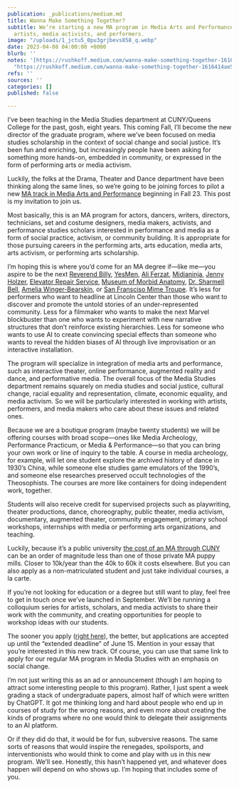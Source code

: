 ```yaml
---
publication: _publications/medium.md
title: Wanna Make Something Together?
subtitle: We’re starting a new MA program in Media Arts and Performance, for community-minded
  artists, media activists, and performers.
image: "/uploads/1_jctu5_0pu3grjbevs858_q.webp"
date: 2023-04-08 04:00:00 +0000
blurb: ''
notes: '[https://rushkoff.medium.com/wanna-make-something-together-1616414ae5ff](https://rushkoff.medium.com/wanna-make-something-together-1616414ae5ff
  "https://rushkoff.medium.com/wanna-make-something-together-1616414ae5ff")'
refs: ''
sources: ''
categories: []
published: false

---
```

I’ve been teaching in the Media Studies department at CUNY/Queens College for the past, gosh, eight years. This coming Fall, I’ll become the new director of the graduate program, where we’ve been focused on media studies scholarship in the context of social change and social justice. It’s been fun and enriching, but increasingly people have been asking for something more hands-on, embedded in community, or expressed in the form of performing arts or media activism.

Luckily, the folks at the Drama, Theater and Dance department have been thinking along the same lines, so we’re going to be joining forces to pilot a new [MA track in Media Arts and Performance](https://www.qc.cuny.edu/academics/ms/media-arts-and-performance/) beginning in Fall 23. This post is my invitation to join us.

Most basically, this is an MA program for actors, dancers, writers, directors, technicians, set and costume designers, media makers, activists, and performance studies scholars interested in performance and media as a form of social practice, activism, or community building. It is appropriate for those pursuing careers in the performing arts, arts education, media arts, arts activism, or performing arts scholarship.

I’m hoping this is where you’d come for an MA degree if—like me—you aspire to be the next [Reverend Billy](https://revbilly.com/), [YesMen](https://theyesmen.org/), [Ali Ferzat](https://www.ali-ferzat.com/), [Midianinja](https://midianinja.org/), [Jenny Holzer](https://projects.jennyholzer.com/), [Elevator Repair Service](https://www.elevator.org/), [Museum of Morbid Anatomy](https://www.morbidanatomy.org/), [Dr. Sharmell Bell](https://www.shamellbell.com/about-shamell), [Amelia Winger-Bearskin](https://www.studioamelia.com/about), or [San Fransciso Mime Troupe](https://www.sfmt.org/). It’s less for performers who want to headline at Lincoln Center than those who want to discover and promote the untold stories of an under-represented community. Less for a filmmaker who wants to make the next Marvel blockbuster than one who wants to experiment with new narrative structures that don’t reinforce existing hierarchies. Less for someone who wants to use AI to create convincing special effects than someone who wants to reveal the hidden biases of AI through live improvisation or an interactive installation.

The program will specialize in integration of media arts and performance, such as interactive theater, online performance, augmented reality and dance, and performative media. The overall focus of the Media Studies department remains squarely on media studies and social justice, cultural change, racial equality and representation, climate, economic equality, and media activism. So we will be particularly interested in working with artists, performers, and media makers who care about these issues and related ones.

Because we are a boutique program (maybe twenty students) we will be offering courses with broad scope—ones like Media Archeology, Performance Practicum, or Media & Performance—so that you can bring your own work or line of inquiry to the table. A course in media archeology, for example, will let one student explore the archived history of dance in 1930’s China, while someone else studies game emulators of the 1990’s, and someone else researches preserved occult technologies of the Theosophists. The courses are more like containers for doing independent work, together.

Students will also receive credit for supervised projects such as playwriting, theater productions, dance, choreography, public theater, media activism, documentary, augmented theater, community engagement, primary school workshops, internships with media or performing arts organizations, and teaching.

Luckily, because it’s a public university [the cost of an MA through CUNY](https://www.cuny.edu/financial-aid/tuition-and-college-costs/tuition-fees/#graduate-tuition) can be an order of magnitude less than one of those private MA puppy mills. Closer to 10k/year than the 40k to 60k it costs elsewhere. But you can also apply as a non-matriculated student and just take individual courses, a la carte.

If you’re not looking for education or a degree but still want to play, feel free to get in touch once we’ve launched in September. We’ll be running a colloquium series for artists, scholars, and media activists to share their work with the community, and creating opportunities for people to workshop ideas with our students.

The sooner you apply ([right here](https://www.qc.cuny.edu/ga/media-studies-master-of-arts/)), the better, but applications are accepted up until the “extended deadline” of June 15. Mention in your essay that you’re interested in this new track. Of course, you can use that same link to apply for our regular MA program in Media Studies with an emphasis on social change.

I’m not just writing this as an ad or announcement (though I am hoping to attract some interesting people to this program). Rather, I just spent a week grading a stack of undergraduate papers, almost half of which were written by ChatGPT. It got me thinking long and hard about people who end up in courses of study for the wrong reasons, and even more about creating the kinds of programs where no one would think to delegate their assignments to an AI platform.

Or if they did do that, it would be for fun, subversive reasons. The same sorts of reasons that would inspire the renegades, spoilsports, and interventionists who would think to come and play with us in this new program. We’ll see. Honestly, this hasn’t happened yet, and whatever does happen will depend on who shows up. I’m hoping that includes some of you.